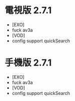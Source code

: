 # 電視版 2.7.1

* [EXO]
* fuck av3a
* [VOD]
* config support quickSearch

# 手機版 2.7.1

* [EXO]
* fuck av3a
* [VOD]
* config support quickSearch